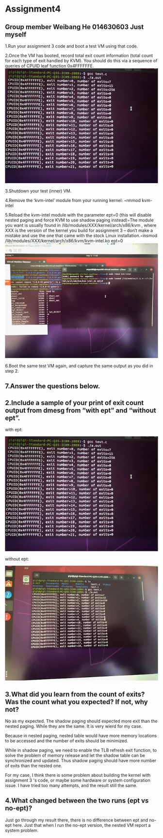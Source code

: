 # Assignment4
## Group member Weibang He 014630603 Just myself

1.Run your assignment 3 code and boot a test VM using that code. 

2.Once the VM has booted, record total exit count information (total count for each type of exit handled by KVM). You should do this via a sequence of queries of CPUID leaf function 0x4FFFFFFE.
 ![](https://github.com/kdlasbang/cmpe283/blob/main/assignment3/IMG_6074.jpg)

3.Shutdown your test (inner) VM. 

4.Remove the ‘kvm-intel’ module from your running kernel: ◦rmmod kvm-intel 

5.Reload the kvm-intel module with the parameter ept=0 (this will disable nested paging and force KVM to use shadow paging instead)◦The module you want is usually found in /lib/modules/XXX/kernel/arch/x86/kvm  , where XXX is the version of the kernel you build for assignment 3 – don’t make a mistake and use the one that came with the stock Linux installation.◦insmod  /lib/modules/XXX/kernel/arch/x86/kvm/kvm-intel.ko ept=0
![](https://github.com/kdlasbang/cmpe283/blob/main/assignment4/IMG_6147.jpg)

6.Boot the same test VM again, and capture the same output as you did in step 2. 

## 7.Answer the questions below. 

 ## 2.Include a sample of your print of exit count output from dmesg from “with ept” and “without ept”. 
 with ept:
 
 ![](https://github.com/kdlasbang/cmpe283/blob/main/assignment3/IMG_6074.jpg)
 
 without ept:
 
 ![](https://github.com/kdlasbang/cmpe283/blob/main/assignment4/IMG_6150.jpg)
 
 
 ## 3.What did you learn from the count of exits? Was the count what you expected? If not, why not? 

No as my expected. The shadow paging should expected more exit than the nested paging. While they are the same. It is very wierd for my case. 
 
 Because in nested paging, nested table would have more memory locations to be accessed and the number of exits should be minimized. 

While in shadow paging, we need to enable the TLB refresh exit function, to solve the problem of memory release and let the shadow table can be synchronized and updated. Thus shadow paging should have more number of exits than the nested one.

 For my case, I think there is some problem about building the kernel with assignment 3 's code, or maybe some hardware or system configuration issue. I have tried too many attempts, and the result still the same. 
 
 ## 4.What changed between the two runs (ept vs no-ept)?
 
 Just go through my result there, there is no difference between ept and no-ept here. Just that when I run the no-ept version, the nested VM report a system problem.  
 
 

